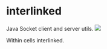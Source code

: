 # interlinked
Java Socket client and server utils.
[![](https://jitpack.io/v/bariskokulu/interlinked.svg)](https://jitpack.io/#/bariskokulu/interlinked)

Within cells interlinked.
